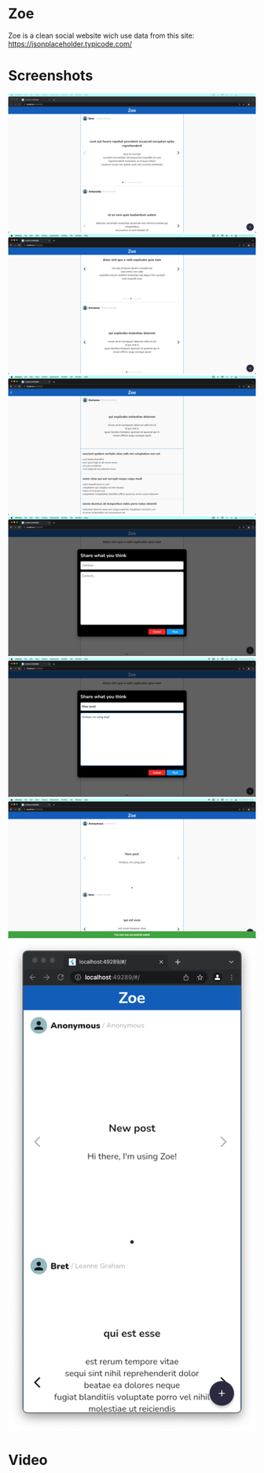 # Zoe

Zoe is a clean social website wich use data from this site: https://jsonplaceholder.typicode.com/

# Screenshots

<img src="https://github.com/Stelk-dev/zoe-website-interview/blob/main/readme-files/1.png" > <img src="https://github.com/Stelk-dev/zoe-website-interview/blob/main/readme-files/2.png" > <img src="https://github.com/Stelk-dev/zoe-website-interview/blob/main/readme-files/3.png" > <img src="https://github.com/Stelk-dev/zoe-website-interview/blob/main/readme-files/4.png" > <img src="https://github.com/Stelk-dev/zoe-website-interview/blob/main/readme-files/5.png" > <img src="https://github.com/Stelk-dev/zoe-website-interview/blob/main/readme-files/6.png" > <img src="https://github.com/Stelk-dev/zoe-website-interview/blob/main/readme-files/7.png" > 
# Video

<!-- <video src="https://github.com/Stelk-dev/readme-files/blob/1.png" > -->
